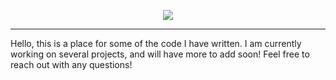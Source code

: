 
<p align="center">
  <a href="https://skillicons.dev">
    <img src="https://skillicons.dev/icons?i=java,cs,js,ts,react,html,css,mongodb,postgres,dotnet,spring,docker,git"" />
  </a>
</p>
        
        
-------------------------------------------------------------------------------------------------------------------------                                                                                            
        
Hello, this is a place for some of the code I have written. I am currently working on several projects, and will 
have more to add soon! Feel free to reach out with any questions! 
        

                                                                








        

                                     
                          
           

